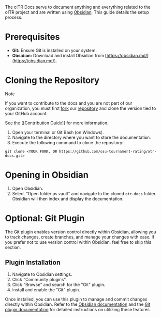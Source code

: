 The o!TR Docs serve to document anything and everything related to the o!TR project and are written using [Obsidian](https://obsidian.md/). This guide details the setup process.

# Prerequisites

- **Git:** Ensure Git is installed on your system.
- **Obsidian:** Download and install Obsidian from [https://obsidian.md/](https://obsidian.md/).

# Cloning the Repository

> [!NOTE]
> If you want to contribute to the docs and you are not part of our organization, you must first [fork](https://docs.github.com/en/pull-requests/collaborating-with-pull-requests/working-with-forks/fork-a-repo) our [repository](https://github.com/osu-tournament-rating/otr-docs) and clone the version tied to your GitHub account.
>
> See the [[Contribution Guide]] for more information.

1. Open your terminal or Git Bash (on Windows).
2. Navigate to the directory where you want to store the documentation.
3. Execute the following command to clone the repository:

```
git clone <YOUR FORK, OR https://github.com/osu-tournament-rating/otr-docs.git>
```

# Opening in Obsidian

1. Open Obsidian.
2. Select “Open folder as vault” and navigate to the cloned `otr-docs` folder. Obsidian will then index and display the documentation.

# Optional: Git Plugin

The Git plugin enables version control directly within Obsidian, allowing you to track changes, create branches, and manage your changes with ease. If you prefer not to use version control within Obsidian, feel free to skip this section.

## Plugin Installation

1. Navigate to Obsidian settings.
2. Click "Community plugins".
3. Click "Browse" and search for the "Git" plugin.
4. Install and enable the "Git" plugin.

Once installed, you can use this plugin to manage and commit changes directly within Obsidian. Refer to the [Obsidian documentation](https://help.obsidian.md/) and the [Git plugin documentation](https://github.com/Vinzent03/obsidian-git) for detailed instructions on utilizing these features.
